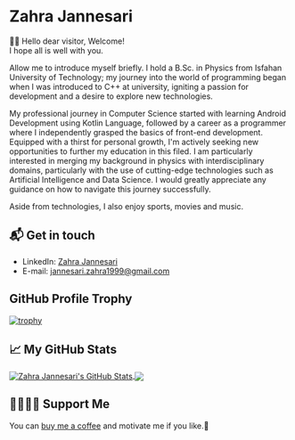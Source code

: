 # Zahra Jannesari

👋🏻 Hello dear visitor, Welcome!<br>
I hope all is well with you.

Allow me to introduce myself briefly. I hold a B.Sc. in Physics from Isfahan University of Technology; my journey into the world of programming began when I was introduced to C++ at university, igniting a passion for development and a desire to explore new technologies.

My professional journey in Computer Science started with learning Android Development using Kotlin Language, followed by a career as a programmer where I independently grasped the basics of front-end development.
Equipped with a thirst for personal growth, I'm actively seeking new opportunities to further my education in this filed. I am particularly interested in merging my background in physics with interdisciplinary domains, particularly with the use of cutting-edge technologies such as Artificial Intelligence and Data Science. I would greatly appreciate any guidance on how to navigate this journey successfully.

Aside from technologies, I also enjoy sports, movies and music.

## 📬 Get in touch

- LinkedIn: [Zahra Jannesari][1]
- E-mail: [jannesari.zahra1999@gmail.com][2]

## GitHub Profile Trophy

[![trophy](https://github-profile-trophy.vercel.app/?username=Zahra-Jannesari)](https://github.com/ryo-ma/github-profile-trophy)


## &#x1f4c8; My GitHub Stats



<a href="https://github.com/in/Zahra-Jannesari">
  <img align="center" src="https://github-readme-stats.vercel.app/api?username=Zahra-Jannesari&show_icons=true&line_height=27&count_private=true&title_color=ffffff&text_color=c9cacc&icon_color=2bbc8a&bg_color=1d1f21" alt="Zahra Jannesari's GitHub Stats" />
</a>
<a href="https://github.com/in/Zahra-Jannesari">
  <img align="center" src="https://github-readme-stats.vercel.app/api/top-langs/?username=Zahra-Jannesari&hide=Jupyter Notebook,html&title_color=ffffff&text_color=c9cacc&icon_color=2bbc8a&bg_color=1d1f21" />
</a>


[1]: https://www.linkedin.com/in/jannesari-zahra/
[2]: https://jannesari.zahra1999@gmail.com
[3]: https://www.buymeacoffee.com/zarisa

## 🤜🏻🤛🏻 Support Me

You can [buy me a coffee][3] and motivate me if you like.🌹

